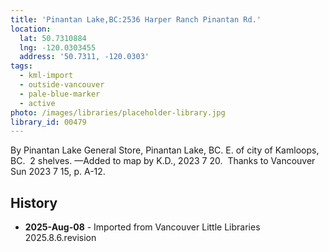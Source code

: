 ```yaml
---
title: 'Pinantan Lake,BC:2536 Harper Ranch Pinantan Rd.'
location:
  lat: 50.7310884
  lng: -120.0303455
  address: '50.7311, -120.0303'
tags:
  - kml-import
  - outside-vancouver
  - pale-blue-marker
  - active
photo: /images/libraries/placeholder-library.jpg
library_id: 00479
---
```

By Pinantan Lake General Store, Pinantan Lake, BC.
E. of city of Kamloops, BC.  2 shelves.
—Added to map by K.D., 2023 7 20.  
Thanks to Vancouver Sun 2023 7 15, p. A-12.

## History
- **2025-Aug-08** - Imported from Vancouver Little Libraries 2025.8.6.revision
